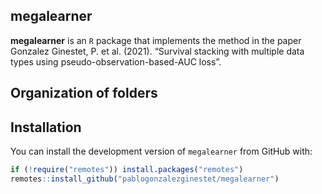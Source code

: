 
<!-- README.md is generated from README.Rmd. Please edit that file -->

## megalearner

<!-- badges: start -->

<!-- badges: end -->

**megalearner** is an `R` package that implements the method in the
paper Gonzalez Ginestet, P. et al. (2021). “Survival stacking with
multiple data types using pseudo-observation-based-AUC loss”.

## Organization of folders

## Installation

You can install the development version of `megalearner` from GitHub
with:

``` r
if (!require("remotes")) install.packages("remotes")
remotes::install_github("pablogonzalezginestet/megalearner")
```
